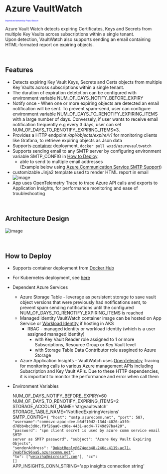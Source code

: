 # Azure VaultWatch  
<span style="font-size:0.4em;color:blue">*Inspired and donated by Project Beacon*</span>

Azure Vault Watch detects expiring Certificates, Keys and Secrets from multiple Key Vaults across subscriptions within a single tenant.  
Upon detection, VaultWatch also supports sending an email containing HTML-formated report on expiring objects.  

<br > 

## Features 
* Detects expiring Key Vault Keys, Secrets and Certs objects from multiple Key Vaults across subscriptions within a single tenant.
* The duration of expiration detetction can be configured with environment variable NUM_OF_DAYS_NOTIFY_BEFORE_EXPIRY
* Notify once - When one or more expiring objects are detected an email notification will be sent. To prevent spam-send, user can configure environment variable NUM_OF_DAYS_TO_RENOTIFY_EXPIRING_ITEMS with a large number of days. Conversely, if user wants to receive email notification frequently e.g every 3 days, user can set  NUM_OF_DAYS_TO_RENOTIFY_EXPIRING_ITEMS=3.
* Provides a HTTP endpoint */api/objects/expire/v1* for monitoring clients like Grafana, to retrieve expiring objects as Json data
* Supports [container](https://hub.docker.com/r/wxzd/azurevaultwatch) deployment, <code>docker pull wxzd/azurevaultwatch</code>
* Supports sending email to any SMTP server by configuring environment variable SMTP_CONFIG in [How to Deploy](#how-to-deploy).  
  * able to send to multiple email addresses  
  (Example below using [Azure Communication Service SMTP Support](https://learn.microsoft.com/en-us/azure/communication-services/concepts/email/email-smtp-overview))
* customizable Jinja2 template used to render HTML report in email
  ![image](https://github.com/user-attachments/assets/7263183c-8079-40b1-98ad-b2eee7d2fd05)
* App uses OpenTelemetry Trace to trace Azure API calls and exports to Application Insights, for performance monitoring and ease of troubleshooting

<br >

## Architecture Design  
![image](https://github.com/user-attachments/assets/85107142-cc04-487b-aaed-44b0a520b739)





<br >  

## How to Deploy

* Supports container deployment from [Docker Hub](https://hub.docker.com/r/wxzd/azurevaultwatch)
* For Kubernetes deployment, see [here](https://github.com/weixian-zhang/AzureVaultWatch/tree/main/infra-as-code/kubernetes)
* Dependent Azure Services
  * Azure Storage Table - leverage as persistent storage to save vault object versions that were previously had notifications sent, to prevent spam sending notifications until the configured NUM_OF_DAYS_TO_RENOTIFY_EXPIRING_ITEMS is reached
  * Managed identity VaultWatch container image can be hosted on App Service or [Workload Identity](https://learn.microsoft.com/en-us/azure/aks/workload-identity-overview?tabs=dotnet) if hosting in AKS
    * RBAC - managed identity or workload identity (which is a user assigned managed identity)
      * with Key Vault Reader role assigned to 1 or more Subscriptions, Resource Group or Key Vault level
      * with Storage Table Data Contributor role assgined to Azure Storage
  * Azure Application Insights - VaultWatch uses [OpenTelemtry](https://learn.microsoft.com/en-us/azure/azure-monitor/app/opentelemetry-enable?tabs=aspnetcore) Tracing for monitoring calls to various Azure management APIs including Subscription and Key Vault APIs. Due to these HTTP dependencies, it is important to monitor the performance and error when call them
* Environment Variables
  
  NUM_OF_DAYS_NOTIFY_BEFORE_EXPIRY=60    
  NUM_OF_DAYS_TO_RENOTIFY_EXPIRING_ITEMS=2  
  STORAGE_ACCOUNT_NAME='strgvaultwatch'  
  STORAGE_TABLE_NAME='NotifiedExpiringVersions'  
  SMTP_CONFIG=<code>{
    "host": "smtp.azurecomm.net",
    "port": 587,
    "username":"commsvc-apac-dev.b6df10d2-13d4-4026-a3f0-d78bb4bc3d0c.f9f26aa0-c90e-4431-add4-7749d97ba420",
    "password": "spn client secret is used by azure comm service email SMTP server as SMTP password",
    "subject": "Azure Key Vault Expiring Objects",
    "senderAddress": "DoNotReply@674edb48-246c-4119-ac71-7eabf6c96aa5.azurecomm.net",
    "to": ["weixzha@microsoft.com"],
    "cc": []</code>  
  APP_INSIGHTS_CONN_STRING='app insights connection string'
